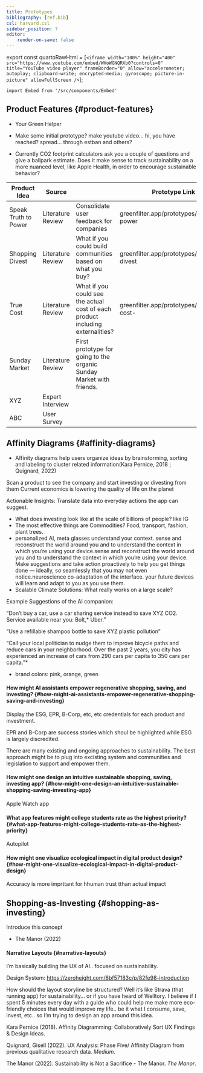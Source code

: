 ```yaml
---
title: Prototypes
bibliography: [ref.bib]
csl: harvard.csl
sidebar_position: 7
editor:
    render-on-save: false
---
```


export const quartoRawHtml =
[`<iframe width="100%" height="400" src="https://www.youtube.com/embed/WHoWGNQRXb0?controls=0" title="YouTube video player" frameBorder="0" allow="accelerometer; autoplay; clipboard-write; encrypted-media; gyroscope; picture-in-picture" allowFullScreen />`];

``` mdx-code-block
import Embed from '/src/components/Embed'
```

## Product Features {#product-features}

-   Your Green Helper

-   Make some initial prototype? make youtube video… hi, you have reached? spread… through estban and others?

-   Currently CO2 footprint calculators ask you a couple of questions and give a ballpark estimate. Does it make sense to track sustainability on a more nuanced level, like Apple Health, in order to encourage sustainable behavior?

| Product Idea         | Source            |                                                                                | Prototype Link                             |
|------------------|------------------|------------------|-------------------|
| Speak Truth to Power | Literature Review | Consolidate user feedback for companies                                        | greenfilter.app/prototypes/truth-power     |
| Shopping Divest      | Literature Review | What if you could build communities based on what you buy?                     | greenfilter.app/prototypes/shopping-divest |
| True Cost            | Literature Review | What if you could see the actual cost of each product including externalities? | greenfilter.app/prototypes/true-cost-      |
| Sunday Market        | Literature Review | First prototype for going to the organic Sunday Market with friends.           |                                            |
| XYZ                  | Expert Interview  |                                                                                |                                            |
| ABC                  | User Survey       |                                                                                |                                            |

## Affinity Diagrams {#affinity-diagrams}

-   Affinity diagrams help users organize ideas by brainstorming, sorting and labeling to cluster related information(Kara Pernice, 2018 ; Quignard, 2022)

Scan a product to see the company and start investing or divesting from them Current economics is lowering the quality of life on the planet

Actionable Insights: Translate data into everyday actions the app can suggest.

-   What does investing look like at the scale of billions of people? like IG
-   The most effective things are Commodities? Food, transport, fashion, plant trees.
-   personalized AI, meta glasses understand your context. sense and reconstruct the world around you and to understand the context in which you’re using your device.sense and reconstruct the world around you and to understand the context in which you’re using your device. Make suggestions and take action proactively to help you get things done — ideally, so seamlessly that you may not even notice.neuroscience co-adaptation of the interface. your future devices will learn and adapt to you as you use them.
-   Scalable Climate Solutions: What really works on a large scale?

Example Suggestions of the AI companion:

“Don’t buy a car, use a car sharing service instead to save XYZ CO2. Service available near you: Bolt,\* Uber.”

“Use a refillable shampoo bottle to save XYZ plastic pollution”

“Call your local politician to nudge them to improve bicycle paths and reduce cars in your neighborhood. Over the past 2 years, you city has experienced an increase of cars from 290 cars per capita to 350 cars per capita.”\*

-   brand colors: pink, orange, green

#### How might AI assistants empower regenerative shopping, saving, and investing? {#how-might-ai-assistants-empower-regenerative-shopping-saving-and-investing}

Display the ESG, EPR, B-Corp, etc, etc credentials for each product and investment.

EPR and B-Corp are success stories which shoul be highlighted while ESG is largely discredited.

There are many existing and ongoing approaches to sustainability. The best approach might be to plug into excisting system and communities and legislation to support and empower them.

#### How might one design an intuitive sustainable shopping, saving, investing app? {#how-might-one-design-an-intuitive-sustainable-shopping-saving-investing-app}

Apple Watch app

#### What app features might college students rate as the highest priority? {#what-app-features-might-college-students-rate-as-the-highest-priority}

Autopilot

#### How might one visualize ecological impact in digital product design? {#how-might-one-visualize-ecological-impact-in-digital-product-design}

Accuracy is more imprttant for hhuman trust tthan actual impact

## Shopping-as-Investing {#shopping-as-investing}

Introduce this concept

-   The Manor (2022)

#### Narrative Layouts {#narrative-layouts}

I’m basically building the UX of AI.. focused on sustainability.

Design System: https://zeroheight.com/8bf57183c/p/82fe98-introduction

How should the layout storyline be structured? Well it’s like Strava (that running app) for sustainability… or if you have heard of Welltory. I believe if I spent 5 minutes every day with a guide who could help me make more eco-friendly choices that would improve my life.. be it what I consume, save, invest, etc.. so I’m trying to design an app around this idea.

<div dangerouslySetInnerHTML={{ __html: quartoRawHtml[0] }} />

Kara Pernice (2018). Affinity Diagramming: Collaboratively Sort UX Findings & Design Ideas.

Quignard, Gisell (2022). UX Analysis: Phase Five/ Affinity Diagram from previous qualitative research data. *Medium*.

The Manor (2022). Sustainability is Not a Sacrifice - The Manor. *The Manor*.
